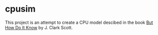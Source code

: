 # cpusim
This project is an attempt to create a CPU model descibed in the book [But How Do It Know](http://www.buthowdoitknow.com/) by J. Clark Scott.
